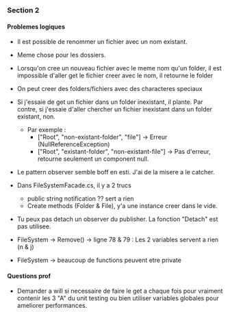
### Section 2

#### Problemes logiques
- Il est possible de renommer un fichier avec un nom existant.
- Meme chose pour les dossiers.

- Lorsqu'on cree un nouveau fichier avec le meme nom qu'un folder, il est impossible d'aller get le fichier creer avec le nom, il retourne le folder
- On peut creer des folders/fichiers avec des characteres speciaux

- Si j'essaie de get un fichier dans un folder inexistant, il plante. Par contre, si j'essaie d'aller chercher un fichier inexistant dans un folder existant, non.
    - Par exemple :
        - ["Root", "non-existant-folder", "file"] -> Erreur (NullReferenceException)
        - ["Root", "existant-folder", "non-existant-file"] -> Pas d'erreur, retourne seulement un component null.

- Le pattern observer semble boff en esti. J'ai de la misere a le catcher.

- Dans FileSystemFacade.cs, il y a 2 trucs
    - public string notification ?? sert a rien
    - Create methods (Folder & File), y'a une instance creer dans le vide.
 
- Tu peux pas detach un observer du publisher. La fonction "Detach" est pas utilisee.

- FileSystem -> Remove() -> ligne 78 & 79 : Les 2 variables servent a rien (n & j)

- FileSystem -> beaucoup de functions peuvent etre private


#### Questions prof

- Demander a will si necessaire de faire le get a chaque fois pour vraiment contenir les 3 "A" du unit testing ou bien utiliser variables globales pour ameliorer performances.
